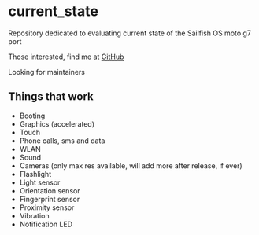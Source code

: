 # current_state
Repository dedicated to evaluating current state of the Sailfish OS moto g7 port

Those interested, find me at [GitHub](https://github.com/zinstack625)

Looking for maintainers

## Things that work
- Booting
- Graphics (accelerated)
- Touch
- Phone calls, sms and data
- WLAN
- Sound
- Cameras
(only max res available, will add more after release, if ever)
- Flashlight
- Light sensor
- Orientation sensor
- Fingerprint sensor
- Proximity sensor
- Vibration
- Notification LED
